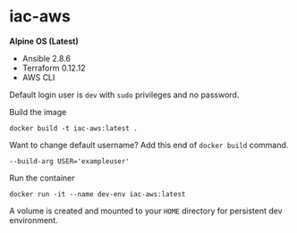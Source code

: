 # iac-aws

**Alpine OS (Latest)**

- Ansible 2.8.6
- Terraform 0.12.12
- AWS CLI

Default login user is `dev` with `sudo` privileges and no password.

Build the image

`docker build -t iac-aws:latest .`

Want to change default username? Add this end of `docker build` command.

`--build-arg USER='exampleuser'`

Run the container

`docker run -it --name dev-env iac-aws:latest`

A volume is created and mounted to your `HOME` directory for persistent dev environment. 
